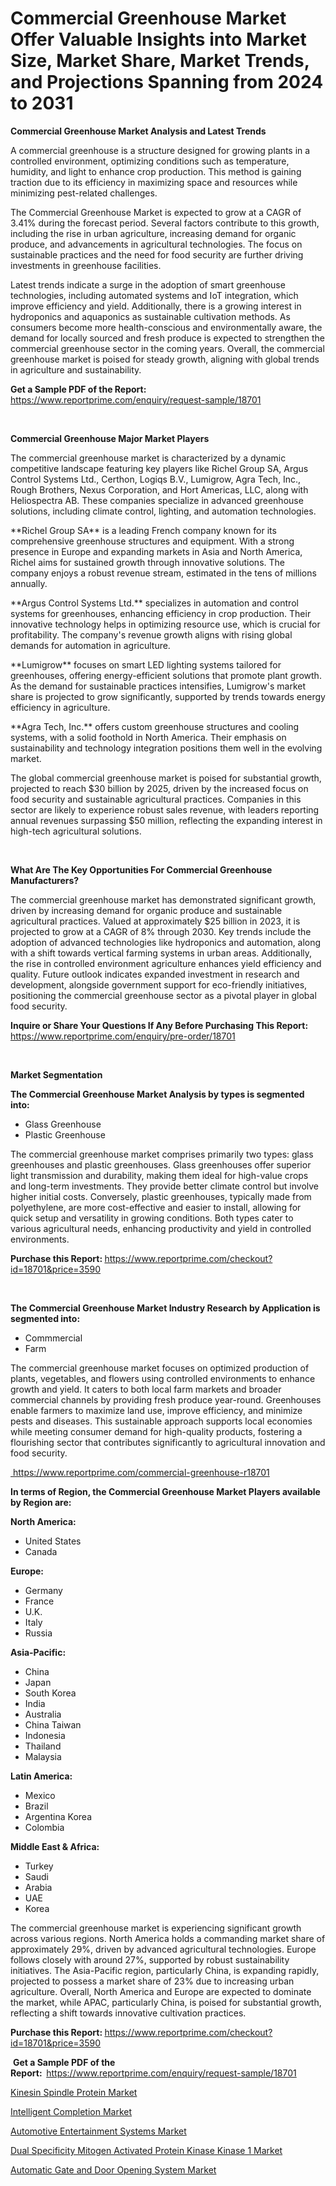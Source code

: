 <p><h1>Commercial Greenhouse Market Offer Valuable Insights into Market Size, Market Share, Market Trends, and Projections Spanning from 2024 to 2031</h1></p><p><strong>Commercial Greenhouse Market Analysis and Latest Trends</strong></p>
<p><p>A commercial greenhouse is a structure designed for growing plants in a controlled environment, optimizing conditions such as temperature, humidity, and light to enhance crop production. This method is gaining traction due to its efficiency in maximizing space and resources while minimizing pest-related challenges. </p><p>The Commercial Greenhouse Market is expected to grow at a CAGR of 3.41% during the forecast period. Several factors contribute to this growth, including the rise in urban agriculture, increasing demand for organic produce, and advancements in agricultural technologies. The focus on sustainable practices and the need for food security are further driving investments in greenhouse facilities. </p><p>Latest trends indicate a surge in the adoption of smart greenhouse technologies, including automated systems and IoT integration, which improve efficiency and yield. Additionally, there is a growing interest in hydroponics and aquaponics as sustainable cultivation methods. As consumers become more health-conscious and environmentally aware, the demand for locally sourced and fresh produce is expected to strengthen the commercial greenhouse sector in the coming years. Overall, the commercial greenhouse market is poised for steady growth, aligning with global trends in agriculture and sustainability.</p></p>
<p><strong>Get a Sample PDF of the Report:&nbsp;</strong> <a href="https://www.reportprime.com/enquiry/request-sample/18701?utm_campaign=37&utm_medium=2&utm_source=Github&utm_content=ia&utm_term=21112024&utm_id=commercial-greenhouse">https://www.reportprime.com/enquiry/request-sample/18701</a></p>
<p>&nbsp;</p>
<p><strong>Commercial Greenhouse Major Market Players</strong></p>
<p><p>The commercial greenhouse market is characterized by a dynamic competitive landscape featuring key players like Richel Group SA, Argus Control Systems Ltd., Certhon, Logiqs B.V., Lumigrow, Agra Tech, Inc., Rough Brothers, Nexus Corporation, and Hort Americas, LLC, along with Heliospectra AB. These companies specialize in advanced greenhouse solutions, including climate control, lighting, and automation technologies.</p><p>**Richel Group SA** is a leading French company known for its comprehensive greenhouse structures and equipment. With a strong presence in Europe and expanding markets in Asia and North America, Richel aims for sustained growth through innovative solutions. The company enjoys a robust revenue stream, estimated in the tens of millions annually.</p><p>**Argus Control Systems Ltd.** specializes in automation and control systems for greenhouses, enhancing efficiency in crop production. Their innovative technology helps in optimizing resource use, which is crucial for profitability. The company's revenue growth aligns with rising global demands for automation in agriculture.</p><p>**Lumigrow** focuses on smart LED lighting systems tailored for greenhouses, offering energy-efficient solutions that promote plant growth. As the demand for sustainable practices intensifies, Lumigrow's market share is projected to grow significantly, supported by trends towards energy efficiency in agriculture.</p><p>**Agra Tech, Inc.** offers custom greenhouse structures and cooling systems, with a solid foothold in North America. Their emphasis on sustainability and technology integration positions them well in the evolving market.</p><p>The global commercial greenhouse market is poised for substantial growth, projected to reach $30 billion by 2025, driven by the increased focus on food security and sustainable agricultural practices. Companies in this sector are likely to experience robust sales revenue, with leaders reporting annual revenues surpassing $50 million, reflecting the expanding interest in high-tech agricultural solutions.</p></p>
<p>&nbsp;</p>
<p><strong>What Are The Key Opportunities For Commercial Greenhouse Manufacturers?</strong></p>
<p><p>The commercial greenhouse market has demonstrated significant growth, driven by increasing demand for organic produce and sustainable agricultural practices. Valued at approximately $25 billion in 2023, it is projected to grow at a CAGR of 8% through 2030. Key trends include the adoption of advanced technologies like hydroponics and automation, along with a shift towards vertical farming systems in urban areas. Additionally, the rise in controlled environment agriculture enhances yield efficiency and quality. Future outlook indicates expanded investment in research and development, alongside government support for eco-friendly initiatives, positioning the commercial greenhouse sector as a pivotal player in global food security.</p></p>
<p><strong>Inquire or Share Your Questions If Any Before Purchasing This Report:</strong> <a href="https://www.reportprime.com/enquiry/pre-order/18701?utm_campaign=37&utm_medium=2&utm_source=Github&utm_content=ia&utm_term=21112024&utm_id=commercial-greenhouse">https://www.reportprime.com/enquiry/pre-order/18701</a></p>
<p>&nbsp;</p>
<p><strong>Market Segmentation</strong></p>
<p><strong>The Commercial Greenhouse Market Analysis by types is segmented into:</strong></p>
<p><ul><li>Glass Greenhouse</li><li>Plastic Greenhouse</li></ul></p>
<p><p>The commercial greenhouse market comprises primarily two types: glass greenhouses and plastic greenhouses. Glass greenhouses offer superior light transmission and durability, making them ideal for high-value crops and long-term investments. They provide better climate control but involve higher initial costs. Conversely, plastic greenhouses, typically made from polyethylene, are more cost-effective and easier to install, allowing for quick setup and versatility in growing conditions. Both types cater to various agricultural needs, enhancing productivity and yield in controlled environments.</p></p>
<p><strong>Purchase this Report:&nbsp;</strong><a href="https://www.reportprime.com/checkout?id=18701&price=3590&utm_campaign=37&utm_medium=2&utm_source=Github&utm_content=ia&utm_term=21112024&utm_id=commercial-greenhouse">https://www.reportprime.com/checkout?id=18701&price=3590</a></p>
<p>&nbsp;</p>
<p><strong>The Commercial Greenhouse Market Industry Research by Application is segmented into:</strong></p>
<p><ul><li>Commmercial</li><li>Farm</li></ul></p>
<p><p>The commercial greenhouse market focuses on optimized production of plants, vegetables, and flowers using controlled environments to enhance growth and yield. It caters to both local farm markets and broader commercial channels by providing fresh produce year-round. Greenhouses enable farmers to maximize land use, improve efficiency, and minimize pests and diseases. This sustainable approach supports local economies while meeting consumer demand for high-quality products, fostering a flourishing sector that contributes significantly to agricultural innovation and food security.</p></p>
<p><a href="https://www.reportprime.com/commercial-greenhouse-r18701?utm_campaign=37&utm_medium=2&utm_source=Github&utm_content=ia&utm_term=21112024&utm_id=commercial-greenhouse">&nbsp;https://www.reportprime.com/commercial-greenhouse-r18701</a></p>
<p><strong>In terms of Region, the Commercial Greenhouse Market Players available by Region are:</strong></p>
<p>
    <p> <strong> North America: </strong>
        <ul>
            <li>United States</li>
            <li>Canada</li>
        </ul>
        </p> 
    <p> <strong> Europe: </strong>
        <ul>
            <li>Germany</li>
            <li>France</li>
            <li>U.K.</li>
            <li>Italy</li>
            <li>Russia</li>
        </ul>
        </p> 
    <p> <strong> Asia-Pacific: </strong>
        <ul>
            <li>China</li>
            <li>Japan</li>
            <li>South Korea</li>
            <li>India</li>
            <li>Australia</li>
            <li>China Taiwan</li>
            <li>Indonesia</li>
            <li>Thailand</li>
            <li>Malaysia</li>
        </ul>
        </p> 
    <p> <strong> Latin America: </strong>
        <ul>
            <li>Mexico</li>
            <li>Brazil</li>
            <li>Argentina Korea</li>
            <li>Colombia</li>
        </ul>
        </p> 
    <p> <strong> Middle East & Africa: </strong>
        <ul>
            <li>Turkey</li>
            <li>Saudi</li>
            <li>Arabia</li>
            <li>UAE</li>
            <li>Korea</li>
        </ul>
    </p>
    </p>
<p><p>The commercial greenhouse market is experiencing significant growth across various regions. North America holds a commanding market share of approximately 29%, driven by advanced agricultural technologies. Europe follows closely with around 27%, supported by robust sustainability initiatives. The Asia-Pacific region, particularly China, is expanding rapidly, projected to possess a market share of 23% due to increasing urban agriculture. Overall, North America and Europe are expected to dominate the market, while APAC, particularly China, is poised for substantial growth, reflecting a shift towards innovative cultivation practices.</p></p>
<p><strong>Purchase this Report: </strong><a href="https://www.reportprime.com/checkout?id=18701&price=3590&utm_campaign=37&utm_medium=2&utm_source=Github&utm_content=ia&utm_term=21112024&utm_id=commercial-greenhouse">https://www.reportprime.com/checkout?id=18701&price=3590</a></p>
<p>&nbsp;<strong>Get a Sample PDF of the Report:&nbsp;&nbsp;</strong><a href="https://www.reportprime.com/enquiry/request-sample/18701?utm_campaign=37&utm_medium=2&utm_source=Github&utm_content=ia&utm_term=21112024&utm_id=commercial-greenhouse">https://www.reportprime.com/enquiry/request-sample/18701</a></p>
<p><strong></strong></p>
<p><p><a href="https://issuu.com/reportprime-2/docs/kinesin-spindle-protein-market-size_3b4ea39ddfda4f?utm_campaign=37&utm_medium=2&utm_source=Github&utm_content=ia&utm_term=21112024&utm_id=commercial-greenhouse">Kinesin Spindle Protein Market</a></p><p><a href="https://github.com/tamvrosiya/Market-Research-Report-List-6/blob/main/intelligent-completion-market.md?utm_campaign=37&utm_medium=2&utm_source=Github&utm_content=ia&utm_term=21112024&utm_id=commercial-greenhouse">Intelligent Completion Market</a></p><p><a href="https://www.linkedin.com/pulse/revolutionizing-success-in-depth-review-theglobal-automotive-b1vbe?utm_campaign=37&utm_medium=2&utm_source=Github&utm_content=ia&utm_term=21112024&utm_id=commercial-greenhouse">Automotive Entertainment Systems Market</a></p><p><a href="https://issuu.com/reportprime-2/docs/dual-specificity-mitogen-activated-_c004ab6a5370bb?utm_campaign=37&utm_medium=2&utm_source=Github&utm_content=ia&utm_term=21112024&utm_id=commercial-greenhouse">Dual Specificity Mitogen Activated Protein Kinase Kinase 1 Market</a></p><p><a href="https://github.com/pizolina/Market-Research-Report-List-6/blob/main/automatic-gate-and-door-opening-system-market.md?utm_campaign=37&utm_medium=2&utm_source=Github&utm_content=ia&utm_term=21112024&utm_id=commercial-greenhouse">Automatic Gate and Door Opening System Market</a></p></p>